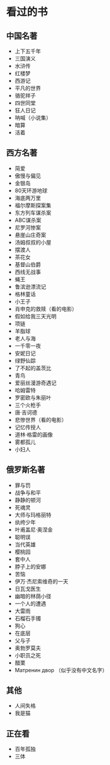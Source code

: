 # 看过的书

## 中国名著
* 上下五千年
* 三国演义
* 水浒传
* 红楼梦
* 西游记
* 平凡的世界
* 骆驼祥子
* 四世同堂
* 狂人日记
* 呐喊（小说集）
* 暗算
* 活着

## 西方名著
* 简爱
* 傲慢与偏见
* 金银岛
* 80天环游地球
* 海底两万里
* 福尔摩斯探案集
* 东方列车谋杀案
* ABC谋杀案
* 尼罗河惨案
* 悬崖山庄奇案
* 汤姆叔叔的小屋
* 摆渡人
* 茶花女
* 基督山伯爵
* 西线无战事
* 蝇王
* 鲁滨逊漂流记
* 格林童话
* 小王子
* 肖申克的救赎（看的电影）
* 假如给我三天光明
* 项链
* 羊脂球
* 老人与海
* 一千零一夜
* 安妮日记
* 绿野仙踪
* 了不起的盖茨比
* 青鸟
* 爱丽丝漫游奇遇记
* 哈姆雷特
* 罗密欧与朱丽叶
* 三个火枪手
* 唐·吉诃德
* 悲惨世界（看的电影）
* 记忆传授人
* 道林·格雷的画像
* 雾都孤儿
* 小妇人


## 俄罗斯名著
* 罪与罚
* 战争与和平
* 静静的顿河
* 死魂灵
* 大师与玛格丽特
* 纨绔少年
* 叶甫盖尼·奥涅金
* 聪明误
* 当代英雄
* 樱桃园
* 套中人
* 脖子上的安娜
* 苦恼
* 伊万·杰尼索维奇的一天
* 日瓦戈医生
* 幽暗的林荫小径
* 一个人的遭遇
* 大雷雨
* 石榴石手镯
* 狗心
* 在底层
* 父与子
* 奥勃罗莫夫
* 小职员之死
* 醋栗
* Матренин двор （似乎没有中文名字）

## 其他
* 人间失格
* 我是猫

## 正在看
* 百年孤独
* 三体
